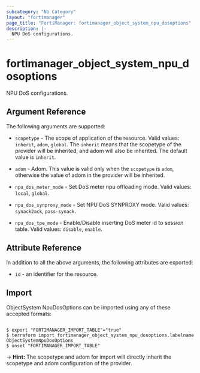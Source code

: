 ```yaml
---
subcategory: "No Category"
layout: "fortimanager"
page_title: "FortiManager: fortimanager_object_system_npu_dosoptions"
description: |-
  NPU DoS configurations.
---
```


# fortimanager_object_system_npu_dosoptions
NPU DoS configurations.

## Argument Reference


The following arguments are supported:

* `scopetype` - The scope of application of the resource. Valid values: `inherit`, `adom`, `global`. The `inherit` means that the scopetype of the provider will be inherited, and adom will also be inherited. The default value is `inherit`.
* `adom` - Adom. This value is valid only when the `scopetype` is `adom`, otherwise the value of adom in the provider will be inherited.

* `npu_dos_meter_mode` - Set DoS meter npu offloading mode. Valid values: `local`, `global`.

* `npu_dos_synproxy_mode` - Set NPU DoS SYNPROXY mode. Valid values: `synack2ack`, `pass-synack`.

* `npu_dos_tpe_mode` - Enable/Disable inserting DoS meter id to session table. Valid values: `disable`, `enable`.



## Attribute Reference

In addition to all the above arguments, the following attributes are exported:
* `id` - an identifier for the resource.

## Import

ObjectSystem NpuDosOptions can be imported using any of these accepted formats:
```

$ export "FORTIMANAGER_IMPORT_TABLE"="true"
$ terraform import fortimanager_object_system_npu_dosoptions.labelname ObjectSystemNpuDosOptions
$ unset "FORTIMANAGER_IMPORT_TABLE"
```
-> **Hint:** The scopetype and adom for import will directly inherit the scopetype and adom configuration of the provider.
